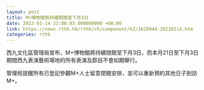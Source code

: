 ```yaml
---
layout: post
title: M+博物館將持續閉館至下月3日
date: 2022-01-14 23:08:03.000000000 +08:00
link: https://news.rthk.hk/rthk/ch/component/k2/1628944-20220114.htm
categories: rthk
---
```


西九文化區管理局宣布，M+博物館將持續閉館至下月3日，而本月21日至下月3日期間西九表演藝術場地的所有表演及節目不會如期舉行。

管理局提醒所有已登記參觀M+人士留意閉館安排，並可以重新預約其他日子到訪M+。
